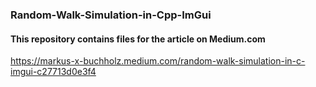 ### Random-Walk-Simulation-in-Cpp-ImGui

#### This repository contains files for the article on Medium.com

https://markus-x-buchholz.medium.com/random-walk-simulation-in-c-imgui-c27713d0e3f4
